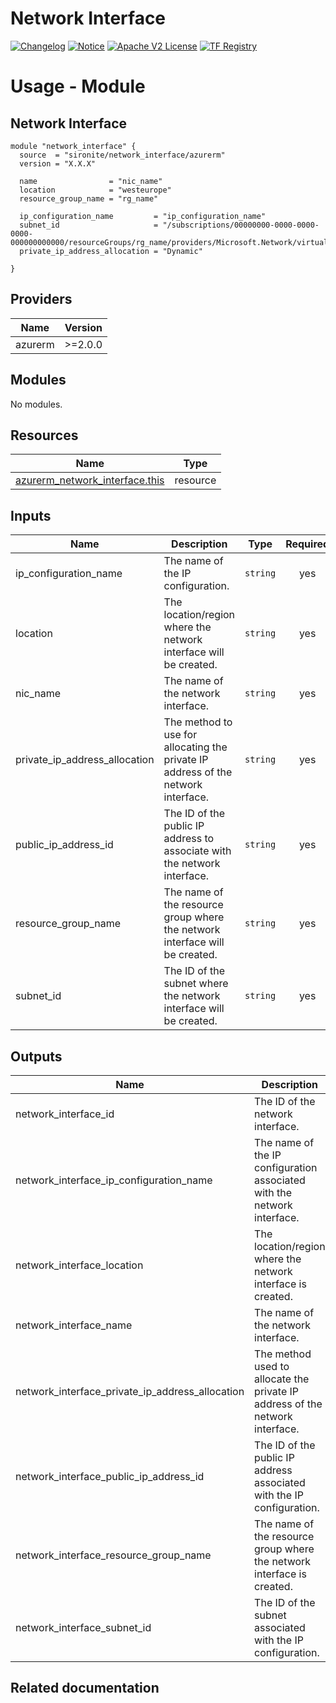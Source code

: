 <!-- BEGIN_TF_DOCS -->
 # Network Interface
[![Changelog](https://img.shields.io/badge/changelog-release-green.svg)](https://github.com/sironite/terraform-azurerm-network_interface/releases/latest) [![Notice](https://img.shields.io/badge/notice-copyright-yellow.svg)](NOTICE) [![Apache V2 License](https://img.shields.io/badge/license-Apache%20V2-orange.svg)](LICENSE) [![TF Registry](https://img.shields.io/badge/terraform-registry-blue.svg)](https://registry.terraform.io/providers/hashicorp/azurerm/latest/docs/resources/network_interface)

# Usage - Module

## Network Interface
```hcl
module "network_interface" {
  source  = "sironite/network_interface/azurerm"
  version = "X.X.X"

  name                = "nic_name"
  location            = "westeurope"
  resource_group_name = "rg_name"

  ip_configuration_name         = "ip_configuration_name"
  subnet_id                     = "/subscriptions/00000000-0000-0000-0000-000000000000/resourceGroups/rg_name/providers/Microsoft.Network/virtualNetworks/vnet_name/subnets/subnet_name"
  private_ip_address_allocation = "Dynamic"

}
```

## Providers

| Name | Version |
|------|---------|
| azurerm | >=2.0.0 |

## Modules

No modules.

## Resources

| Name | Type |
|------|------|
| [azurerm_network_interface.this](https://registry.terraform.io/providers/hashicorp/azurerm/latest/docs/resources/network_interface) | resource |

## Inputs

| Name | Description | Type | Required |
|------|-------------|------|:--------:|
| ip\_configuration\_name | The name of the IP configuration. | `string` | yes |
| location | The location/region where the network interface will be created. | `string` | yes |
| nic\_name | The name of the network interface. | `string` | yes |
| private\_ip\_address\_allocation | The method to use for allocating the private IP address of the network interface. | `string` | yes |
| public\_ip\_address\_id | The ID of the public IP address to associate with the network interface. | `string` | yes |
| resource\_group\_name | The name of the resource group where the network interface will be created. | `string` | yes |
| subnet\_id | The ID of the subnet where the network interface will be created. | `string` | yes |

## Outputs

| Name | Description |
|------|-------------|
| network\_interface\_id | The ID of the network interface. |
| network\_interface\_ip\_configuration\_name | The name of the IP configuration associated with the network interface. |
| network\_interface\_location | The location/region where the network interface is created. |
| network\_interface\_name | The name of the network interface. |
| network\_interface\_private\_ip\_address\_allocation | The method used to allocate the private IP address of the network interface. |
| network\_interface\_public\_ip\_address\_id | The ID of the public IP address associated with the IP configuration. |
| network\_interface\_resource\_group\_name | The name of the resource group where the network interface is created. |
| network\_interface\_subnet\_id | The ID of the subnet associated with the IP configuration. |

## Related documentation
<!-- END_TF_DOCS -->